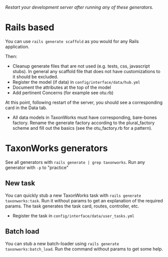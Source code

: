 
_Restart your development server after running any of these generators._

# Rails based 

You can use `rails generate scaffold` as you would for any Rails application.

Then:

* Cleanup generate files that are not used (e.g. tests, css, javascript stubs).  In general any scaffold file that does not have customizations to it should be excluded.
* Register the model (if data) in `config/interface/data/hub.yml`
* Document the attributes at the top of the model
* Add pertinent Concerns (for example see otu.rb)

At this point, following restart of the server, you should see a corresponding card in the Data tab.  

* All data models in TaxonWorks must have corresponding, bare-bones factory. Rename the generate factory according to the plural_factory scheme and fill out the basics (see the otu_factory.rb for a pattern).

# TaxonWorks generators

See all generators with `rails generate | grep taxonworks`.  Run any generator with `-p` to "practice"

## New task

You can quickly stub a new TaxonWorks task with `rails generate taxonworks:task`.  Run it without params to get an explanation of the required params.  The task generates the task card, routes, controller, etc.  

* Register the task in `config/interface/data/user_tasks.yml`

## Batch load

You can stub a new batch-loader using `rails generate taxonworks:batch_load`.  Run the command without params to get some help.

